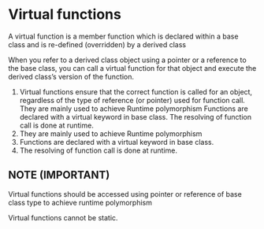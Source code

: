 # Virtual functions
A virtual function is a member function which is declared within a base class and is re-defined (overridden) by a derived class

When you refer to a derived class object using a pointer or a reference to the base class, you can call a virtual function for that object and execute the derived class’s version of the function. 

1. Virtual functions ensure that the correct function is called for an object, regardless of the type of reference (or pointer) used for function call.
They are mainly used to achieve Runtime polymorphism
Functions are declared with a virtual keyword in base class.
The resolving of function call is done at runtime.
2. They are mainly used to achieve Runtime polymorphism
3. Functions are declared with a virtual keyword in base class.
4. The resolving of function call is done at runtime. 

NOTE (IMPORTANT)
-----------------
Virtual functions should be accessed using pointer or reference of base class type to achieve runtime polymorphism

Virtual functions cannot be static.

